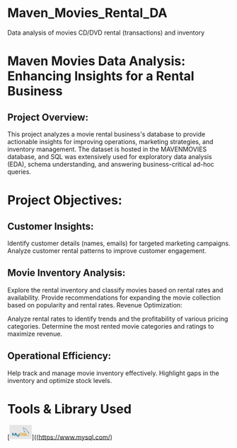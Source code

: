 # Maven_Movies_Rental_DA
Data analysis of movies CD/DVD rental (transactions) and inventory

# Maven Movies Data Analysis: Enhancing Insights for a Rental Business

## Project Overview:
This project analyzes a movie rental business's database to provide actionable insights for improving operations, marketing strategies, and inventory management. The dataset is hosted in the MAVENMOVIES database, and SQL was extensively used for exploratory data analysis (EDA), schema understanding, and answering business-critical ad-hoc queries.

# Project Objectives:

## Customer Insights:

Identify customer details (names, emails) for targeted marketing campaigns.
Analyze customer rental patterns to improve customer engagement.

## Movie Inventory Analysis:

Explore the rental inventory and classify movies based on rental rates and availability.
Provide recommendations for expanding the movie collection based on popularity and rental rates.
Revenue Optimization:

Analyze rental rates to identify trends and the profitability of various pricing categories.
Determine the most rented movie categories and ratings to maximize revenue.

## Operational Efficiency:

Help track and manage movie inventory effectively.
Highlight gaps in the inventory and optimize stock levels.


# Tools & Library Used
[<img src="./Code_outputs/mysql_logo.png" alt="myql-logo" width="50"/>]((https://www.mysql.com/) &nbsp;
